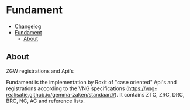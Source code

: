 # Fundament

- [Changelog](./CHANGELOG.md)
- [Fundament](#fundament)
  - [About](#about)

## About

ZGW registrations and Api's

Fundament is the implementation by Roxit of "case oriented" Api's and registrations according to the VNG specifications (<https://vng-realisatie.github.io/gemma-zaken/standaard/>).
It contains ZTC, ZRC, DRC, BRC, NC, AC and reference lists.
